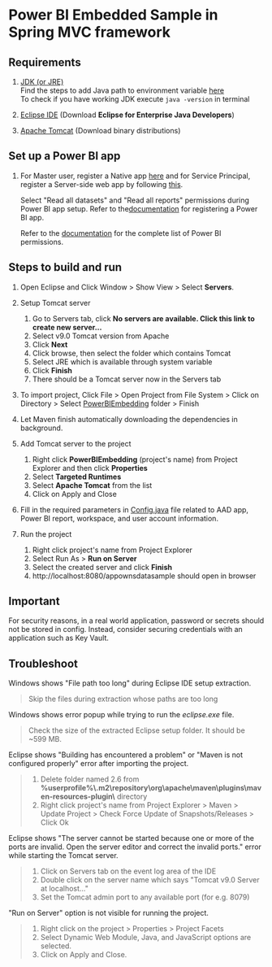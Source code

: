 # Power BI Embedded Sample in Spring MVC framework

## Requirements
1. [JDK (or JRE)](https://www.oracle.com/java/technologies/javase-jdk8-downloads.html)<br/>
Find the steps to add Java path to environment variable [here](https://docs.oracle.com/javase/7/docs/webnotes/install/windows/jdk-installation-windows.html#path)<br/>
    To check if you have working JDK execute `java -version` in terminal

2. [Eclipse IDE](https://www.eclipse.org/downloads/packages/) (Download **Eclipse for Enterprise Java Developers**)

3. [Apache Tomcat](https://tomcat.apache.org/download-90.cgi) (Download binary distributions)


## Set up a Power BI app

1. For Master user, register a Native app [here](https://aka.ms/embedsetup/AppOwnsData) and for Service Principal, register a Server-side web app by following [this](https://aka.ms/EmbedServicePrincipal).

    Select "Read all datasets" and "Read all reports" permissions during Power BI app setup. Refer to the[documentation](https://aka.ms/RegisterPowerBIApp) for registering a Power BI app. 

    Refer to the [documentation](https://aka.ms/PowerBIPermissions) for the complete list of Power BI permissions.
	

## Steps to build and run

1. Open Eclipse and Click Window > Show View > Select __Servers__.

2. Setup Tomcat server
    1. Go to Servers tab, click __No servers are available. Click this link to create new server...__
    2. Select v9.0 Tomcat version from Apache
    3. Click __Next__
    4. Click browse, then select the folder which contains Tomcat
    5. Select JRE which is available through system variable
    6. Click __Finish__
    7. There should be a Tomcat server now in the Servers tab

1. To import project,
Click File > Open Project from File System > Click on Directory > Select [PowerBIEmbedding](Embed%20for%20your%20customers/PowerBIEmbedding) folder > Finish
    
2. Let Maven finish automatically downloading the dependencies in background.

3. Add Tomcat server to the project
    1. Right click __PowerBIEmbedding__ (project's name) from Project Explorer and then click __Properties__
    2. Select __Targeted Runtimes__
    3. Select __Apache Tomcat__ from the list
    4. Click on Apply and Close

4. Fill in the required parameters in [Config.java](Embed%20for%20your%20customers/PowerBIEmbedding/src/main/java/com/embedsample/appownsdata/config/Config.java) file related to AAD app, Power BI report, workspace, and user account information.

5. Run the project
    1. Right click project's name from Project Explorer
    2. Select Run As > __Run on Server__
    3. Select the created server and click __Finish__
    4. http://localhost:8080/appownsdatasample should open in browser

## Important

For security reasons, in a real world application, password or secrets should not be stored in config. Instead, consider securing credentials with an application such as Key Vault.

## Troubleshoot

Windows shows "File path too long" during Eclipse IDE setup extraction.

> Skip the files during extraction whose paths are too long

Windows shows error popup while trying to run the *eclipse.exe* file.

> Check the size of the extracted Eclipse setup folder. It should be ~599 MB.

Eclipse shows "Building has encountered a problem" or "Maven is not configured properly" error after importing the project.

> 1. Delete folder named 2.6 from __%userprofile%\\.m2\repository\org\apache\maven\plugins\maven-resources-plugin\\__ directory
> 2. Right click project's name from Project Explorer > Maven > Update Project > Check Force Update of Snapshots/Releases > Click Ok

Eclipse shows "The server cannot be started because one or more of the ports are invalid. Open the server editor and correct the invalid ports." error while starting the Tomcat server.

> 1. Click on Servers tab on the event log area of the IDE
> 2. Double click on the server name which says "Tomcat v9.0 Server at localhost..."
> 3. Set the Tomcat admin port to any available port (for e.g. 8079)

"Run on Server" option is not visible for running the project.

> 1. Right click on the project > Properties > Project Facets
> 2. Select Dynamic Web Module, Java, and JavaScript options are selected.
> 3. Click on Apply and Close.
